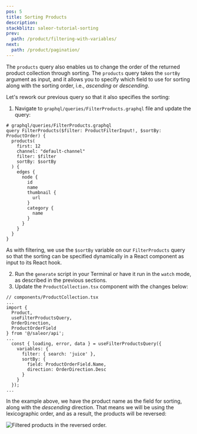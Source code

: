 ```yaml
---
pos: 5
title: Sorting Products
description:
stackblitz: saleor-tutorial-sorting
prev:
  path: /product/filtering-with-variables/
next:
  path: /product/pagination/
---
```


The `products` query also enables us to change the order of the returned product collection through sorting. The `products` query takes the `sortBy` argument as input, and it allows you to specify which field to use for sorting along with the sorting order, i.e., _ascending_ or _descending_.

Let's rework our previous query so that it also specifies the sorting:

1. Navigate to `graphql/queries/FilterProducts.graphql` file and update the query:

```graphql{2-7}
# graphql/queries/FilterProducts.graphql
query FilterProducts($filter: ProductFilterInput!, $sortBy: ProductOrder) {
  products(
    first: 12
    channel: "default-channel"
    filter: $filter
    sortBy: $sortBy
  ) {
    edges {
      node {
        id
        name
        thumbnail {
          url
        }
        category {
          name
        }
      }
    }
  }
}

```

As with filtering, we use the `$sortBy` variable on our `FilterProducts` query so that the sorting can be specified dynamically in a React component as input to its React hook.

2. Run the `generate` script in your Terminal or have it run in the `watch` mode, as described in the previous sections.
3. Update the `ProductCollection.tsx` component with the changes below:

```tsx{3,8-11}
// components/ProductCollection.tsx
...
import {
  Product,
  useFilterProductsQuery,
  OrderDirection,
  ProductOrderField
} from '@/saleor/api';
...
  const { loading, error, data } = useFilterProductsQuery({
    variables: {
      filter: { search: 'juice' },
      sortBy: {
        field: ProductOrderField.Name,
        direction: OrderDirection.Desc
      }
    }
  });
...
```

In the example above, we have the product name as the field for sorting, along with the _descending_ direction. That means we will be using the lexicographic order, and as a result, the products will be reversed:

![Filtered products in the reversed order.](/images/sort-product.png)
